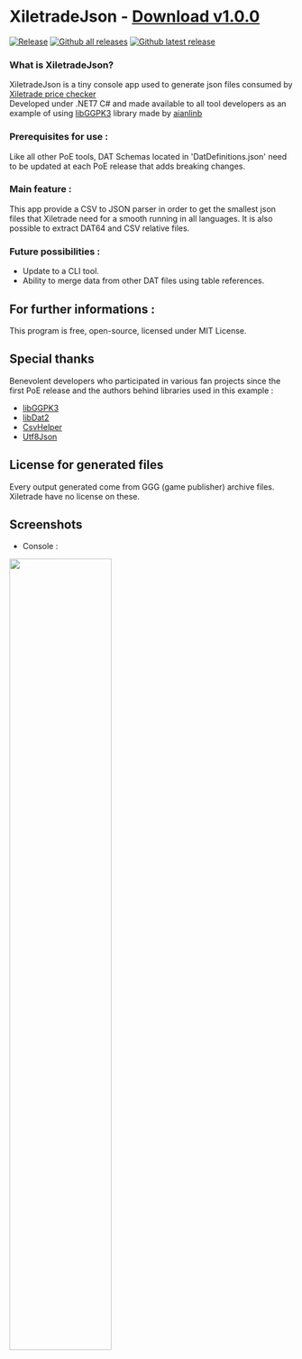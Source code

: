 # XiletradeJson - [Download v1.0.0](https://github.com/maxensas/xiletradejson/releases/download/1.8.0/XiletradeJson_win-x64.7z)  

[![Release](https://img.shields.io/github/release/maxensas/xiletradejson.svg)](https://github.com/maxensas/xiletradejson/releases/) 
[![Github all releases](https://img.shields.io/github/downloads/maxensas/xiletradejson/total.svg)](https://GitHub.com/maxensas/xiletradejson/releases/) [![Github latest release](https://img.shields.io/github/downloads/maxensas/xiletradejson/latest/total.svg)](https://GitHub.com/maxensas/xiletradejson/releases/)

### What is XiletradeJson?
XiletradeJson is a tiny console app used to generate json files consumed by [Xiletrade price checker](https://github.com/maxensas/xiletrade)  
Developed under .NET7 C# and made available to all tool developers as an example of using [libGGPK3](https://github.com/aianlinb/LibGGPK3) library made by [aianlinb](https://github.com/aianlinb)

### Prerequisites for use :
Like all other PoE tools, DAT Schemas located in 'DatDefinitions.json' need to be updated at each PoE release that adds breaking changes.

### Main feature :
This app provide a CSV to JSON parser in order to get the smallest json files that Xiletrade need for a smooth running in all languages.
It is also possible to extract DAT64 and CSV relative files. 

### Future possibilities :
* Update to a CLI tool.
* Ability to merge data from other DAT files using table references. 

## For further informations :
This program is free, open-source, licensed under MIT License.  

## Special thanks
Benevolent developers who participated in various fan projects since the first PoE release and the authors behind libraries used in this example :
* [libGGPK3](https://github.com/aianlinb/LibGGPK3)
* [libDat2](https://github.com/aianlinb/LibGGPK2/tree/master/LibDat2)
* [CsvHelper](https://github.com/JoshClose/CsvHelper)
* [Utf8Json](https://github.com/neuecc/Utf8Json)

## License for generated files
Every output generated come from GGG (game publisher) archive files. Xiletrade have no license on these.

## Screenshots
* Console :
<img src="https://user-images.githubusercontent.com/62154281/219967076-3b28dffc-94aa-4ba1-b771-832e3853e997.png" width="60%" height="60%"> 
